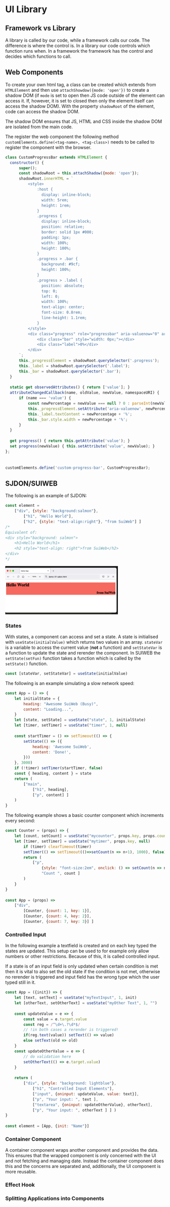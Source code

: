 # UI Library

## Framework vs Library

A library is called by our code, while a framework calls our code. The difference is where the control is. In a library our code controls which function runs when. In a framework the framework has the control and decides which functions to call.

## Web Components

To create your own html tag, a class can be created which extends from `HTMLElement` and then use `attachShowdow({mode: 'open'})` to create a shadow DOM (if `mode` is set to open then JS code outside of the element can access it. If, however, it is set to closed then only the element itself can access the shadow DOM). With the property `shadowRoot` of the element, code can access the shadow DOM.

The shadow DOM ensures that JS, HTML and CSS inside the shadow DOM are isolated from the main code.

The register the web component the following method `customElements.define(<tag-name>, <tag-class>)` needs to be called to register the component with the browser.

```js
class CustomProgressBar extends HTMLElement {
  constructor() {
      super();
      const shadowRoot = this.attachShadow({mode: 'open'});
      shadowRoot.innerHTML = `
          <style>
              :host { 
                display: inline-block; 
                width: 5rem; 
                height: 1rem; 
              }
              .progress { 
                display: inline-block; 
                position: relative; 
                border: solid 1px #000; 
                padding: 1px; 
                width: 100%; 
                height: 100%; 
              }
              .progress > .bar { 
                background: #9cf; 
                height: 100%;
              }
              .progress > .label { 
                position: absolute; 
                top: 0; 
                left: 0; 
                width: 100%;
                text-align: center; 
                font-size: 0.8rem; 
                line-height: 1.1rem; 
              }
          </style>
          <div class="progress" role="progressbar" aria-valuenow="0" aria-valuemin="0" aria-valuemax="100">
              <div class="bar" style="width: 0px;"></div>
              <div class="label">0%</div>
          </div>
      `;
      this._progressElement = shadowRoot.querySelector('.progress');
      this._label = shadowRoot.querySelector('.label');
      this._bar = shadowRoot.querySelector('.bar');
  }

  static get observedAttributes() { return ['value']; }
  attributeChangedCallback(name, oldValue, newValue, namespaceURI) {
      if (name === 'value') {
          const newPercentage = newValue === null ? 0 : parseInt(newValue);
          this._progressElement.setAttribute('aria-valuenow', newPercentage);
          this._label.textContent = newPercentage + '%';
          this._bar.style.width = newPercentage + '%';
      }
  }
  
  get progress() { return this.getAttribute('value'); }
  set progress(newValue) { this.setAttribute('value', newValue); }
};


customElements.define('custom-progress-bar', CustomProgressBar);
```

## SJDON/SUIWEB

The following is an example of SJDON:

```js
const element =
	["div", {style: "background:salmon"},
		["h1", "Hello World"],
		["h2", {style: "text-align:right"}, "from SuiWeb"] ]
/*
Equivalent of:
<div style="background: salmon">
	<h1>Hello World</h1>
	<h2 style="text-align: right">from SuiWeb</h2>
</div>
*/
```

<img src="res/UI Library/image-20221215081632769.png" alt="image-20221215081632769" style="zoom:70%;" />

### States

With states, a component can access and set a state. A state is initialised with `useState(initialValue)` which returns two values in an array. `stateVar` is a variable to access the current value (**not** a function) and `setStateVar` is a function to update the state and rerender the component. In SUIWEB the `setState(setFun)` function takes a function which is called by the `setState()` function.

```js
const [stateVar, setStateVar] = useState(initialValue)
```

The following is an example simulating a slow network speed:

```js
const App = () => {
    let initialState = {
        heading: "Awesome SuiWeb (Busy)",
        content: "Loading...",
    }
    let [state, setState] = useState("state", 1, initialState)
    let [timer, setTimer] = useState("timer", 1, null)
    
    const startTimer = () => setTimeout(() => {
        setState(() => ({
            heading: 'Awesome SuiWeb',
            content: 'Done!',
        }))
    }, 3000)
    if (!timer) setTimer(startTimer, false)
	const { heading, content } = state
    return (
        ["main",
            ["h1", heading],
            ["p", content] ]
	)
}
```

The following example shows a basic counter component which increments every second:

```js
const Counter = (props) => {
    let [count, setCount] = useState("mycounter", props.key, props.count)
    let [timer, setTimer] = useState("mytimer", props.key, null)
        if (timer) clearTimeout(timer)
        setTimer(() => setTimeout(()=>setCount(n => n+1), 1000), false)
        return (
            ["p",
                {style: "font-size:2em", onclick: () => setCount(n => n + 1)},
                "Count ", count ]
        )
	}
}

const App = (props) =>
    ["div",
        [Counter, {count: 1, key: 1}],
        [Counter, {count: 4, key: 2}],
        [Counter, {count: 7, key: 3}] ]
```

### Controlled Input

In the following example a textfield is created and on each key typed the states are updated. This setup can be used to for example only allow numbers or other restrictions. Because of this, it is called controlled input.

If a state is of an input field is only updated when certain condition is met then it is vital to also set the old state if the condition is not met, otherwise no rerender is triggered and input field has the wrong type which the user typed still in it.

```js
const App = ({init}) => {
    let [text, setText] = useState("myTextInput", 1, init)
    let [otherText, setOtherText] = useState("myOther Text", 1, "")
    
    const updateValue = e => {
        const value = e.target.value
        const reg = /^\d+\.?\d*$/
        // !in both cases a rerender is triggered!
        if(reg.text(value)) setText(() => value) 
    	else setText(old => old)
    }
    const updateOtherValue = e => {
        // do validation here
    	setOtherText(() => e.target.value)
    }
    
    return (
        ["div", {style: "background: lightblue"},
            ["h1", "Controlled Input Elements"],
            ["input", {oninput: updateValue, value: text}],
            ["p", "Your input: ", text ],
            ["textarea", {oninput: updateOtherValue}, otherText],
            ["p", "Your input: ", otherText ] ] )
}

const element = [App, {init: "Name"}]
```

### Container Component

A container component wraps another component and provides the data. This ensures that the wrapped component is only concerned with the UI and not fetching and managing date. Instead the container component does this and the concerns are separated and, additionally, the UI component is more reusable.

### Effect Hook

### Splitting Applications into Components

